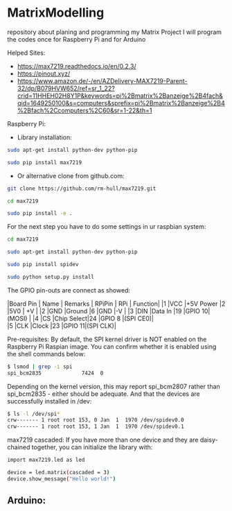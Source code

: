 # MatrixModelling
repository about planing and programming my Matrix Project
I will program the codes once for Raspberry Pi and for Arduino


Helped Sites: 
- https://max7219.readthedocs.io/en/0.2.3/
- https://pinout.xyz/
- https://www.amazon.de/-/en/AZDelivery-MAX7219-Parent-32/dp/B079HVW652/ref=sr_1_22?crid=11HHEH02H8Y1P&keywords=pi%2Bmatrix%2Banzeige%2B4fach&qid=1649250100&s=computers&sprefix=pi%2Bmatrix%2Banzeige%2B4%2Bfach%2Ccomputers%2C60&sr=1-22&th=1


Raspberry Pi:

- Library installation:
```sh
sudo apt-get install python-dev python-pip
```

```sh
sudo pip install max7219
```


- Or alternative clone from github.com:

```sh
git clone https://github.com/rm-hull/max7219.git
```
```sh
cd max7219
```
```sh
sudo pip install -e .
```

For the next step you have to do some settings in ur raspbian system:
```sh
cd max7219
```
```sh
sudo apt-get install python-dev python-pip
```
```sh
sudo pip install spidev
```
```sh
sudo python setup.py install
```

The GPIO pin-outs are connect as showed:

|Board Pin | Name | Remarks   |  RPiPin | RPi   | Function|
|1	        |VCC  |+5V Power  |2	    |5V0    | +V      |
|2	        |GND  |Ground	  |6	    |GND    |-V       |
|3	        |DIN  |Data In	  |19	    |GPIO 10|(MOSI)   |
|4	        |CS	  |Chip Select|24	    |GPIO 8 |(SPI CE0)|	     
|5          |CLK  |Clock	  |23       |GPIO 11|(SPI CLK)|


 Pre-requisites:
 By default, the SPI kernel driver is NOT enabled on the Raspberry Pi Raspian image. You can confirm whether it is enabled using the shell commands below:
 
```sh
$ lsmod | grep -i spi
spi_bcm2835             7424  0
```
Depending on the kernel version, this may report spi_bcm2807 rather than spi_bcm2835 - either should be adequate.
And that the devices are successfully installed in /dev:

```sh
$ ls -l /dev/spi*
crw------- 1 root root 153, 0 Jan  1  1970 /dev/spidev0.0
crw------- 1 root root 153, 1 Jan  1  1970 /dev/spidev0.1
```


max7219 cascaded:
If you have more than one device and they are daisy-chained together, you can initialize the library with:

```sh
import max7219.led as led

device = led.matrix(cascaded = 3)
device.show_message("Hello world!")
```

 Arduino:
 -
